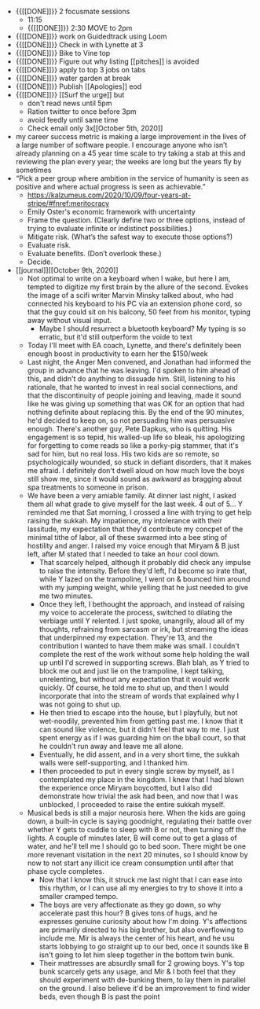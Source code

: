 - {{[[DONE]]}} 2 focusmate sessions
    - 11:15
    - {{[[DONE]]}} 2:30 MOVE to 2pm
- {{[[DONE]]}} work on Guidedtrack using Loom
- {{[[DONE]]}} Check in with Lynette at 3
- {{[[DONE]]}} Bike to Vine top
- {{[[DONE]]}} Figure out why listing [[pitches]] is avoided
- {{[[DONE]]}} apply to top 3 jobs on tabs
- {{[[DONE]]}} water garden at break
- {{[[DONE]]}} Publish [[Apologies]] eod
- {{[[DONE]]}} [[Surf the urge]] but 
    - don't read news until 5pm
    - Ration twitter to once before 3pm
    - avoid feedly until same time
    - Check email only 3x[[October 5th, 2020]]
- my career success metric is making a large improvement in the lives of a large number of software people. I encourage anyone who isn’t already planning on a 45 year time scale to try taking a stab at this and reviewing the plan every year; the weeks are long but the years fly by sometimes 
- “Pick a peer group where ambition in the service of humanity is seen as positive and where actual progress is seen as achievable.”
    -  https://kalzumeus.com/2020/10/09/four-years-at-stripe/#fnref:meritocracy
    - Emily Oster's economic framework with uncertainty
    - Frame the question. (Clearly define two or three options, instead of trying to evaluate infinite or indistinct possibilities.)
    - Mitigate risk. (What’s the safest way to execute those options?)
    - Evaluate risk.
    - Evaluate benefits. (Don’t overlook these.)
    - Decide.
- [[journal]][[October 9th, 2020]]
    - Not optimal to write on a keyboard when I wake, but here I am, tempted to digitize my first brain by the allure of the second. Evokes the image of a scifi writer Marvin Minsky talked about, who had connected his keyboard to his PC via an extension phone cord, so that the guy could sit on his balcony, 50 feet from his monitor, typing away without visual input.
        - Maybe I should resurrect a bluetooth keyboard? My typing is so erratic, but it'd still outperform the voide to text
    - Today I'll meet with EA coach, Lynette, and there's definitely been enough boost in productivity to earn her the $150/week
    - Last night, the Anger Men convened, and Jonathan had informed the group in advance that he was leaving. I'd spoken to him ahead of this, and didn't do anything to dissuade him. Still, listening to his rationale, that he wanted to invest in real social connections, and that the discontinuity of people joining and leaving, made it sound like he was giving up something that was OK for an option that had nothing definite about replacing this. By the end of the 90 minutes, he'd decided to keep on, so not persuading him was persuasive enough. There's another guy, Pete Dapkus, who is quitting. His engagement is so tepid, his walled-up life so bleak, his apologizing for forgetting to come reads so like a porky-pig stammer, that it's sad for him, but no real loss. His two kids are so remote, so psychologically wounded, so stuck in defiant disorders, that it makes me afraid. I definitely don't dwell aloud on how much love the boys still show me, since it would sound as awkward as bragging about spa treatments to someone in prison.
    - We have been a very amiable family. At dinner last night, I asked them all what grade to give myself for the last week. 4 out of 5... Y reminded me that Sat morning, I crossed a line with trying to get help raising the sukkah. My impatience, my intolerance with their lassitude, my expectation that they'd contribute my concpet of the minimal tithe of labor, all of these swarmed into a bee sting of hostility and anger. I raised my voice enough that Miryam & B just left, after M stated that I needed to take an hour cool down. 
        - That scarcely helped, although it probably did check any impulse to raise the intensity. Before they'd left, I'd become so irate that, while Y lazed on the trampoline, I went on & bounced him around with my jumping weight, while yelling that he just needed to give me two minutes.
        - Once they left, I bethought the approach, and instead of raising my voice to accelerate the process, switched to dilating the verbiage until Y relented. I just spoke, unangrily, aloud all of my thoughts, refraining from sarcasm or irk, but streaming the ideas that underpinned my expectation. They're 13, and the contribution I wanted to have them make was small. I couldn't complete the rest of the work without some help holding the wall up until I'd screwed in supporting screws. Blah blah, as Y tried to block me out and just lie on the trampoline, I kept talking, unrelenting, but without any expectation that it would work quickly. Of course, he told me to shut up, and then I would incorporate that into the stream of words that explained why I was not going to shut up.
        - He then tried to escape into the house, but I playfully, but not wet-noodily, prevented him from getting past me. I know that it can sound like violence, but it didn't feel that way to me. I just spent energy as if I was guarding him on the bball court, so that he couldn't run away and leave me all alone. 
        - Eventually, he did assent, and in a very short time, the sukkah walls were self-supporting, and I thanked him. 
        - I then proceeded to put in every single screw by myself, as I contemplated my place in the kingdom. I knew that I had blown the experience once Miryam boycotted, but I also did demonstrate how trivial the ask had been, and now that I was unblocked, I proceeded to raise the entire sukkah myself. 
    - Musical beds is still a major neurosis here. When the kids are going down, a built-in cycle is saying goodnight, regulating their battle over whether Y gets to cuddle to sleep with B or not, then turning off the lights. A couple of minutes later, B will come out to get a glass of water, and he'll tell me I should go to bed soon. There might be one more revenant visitation in the next 20 minutes, so I should know by now to not start any illicit ice cream consumption until after that phase cycle completes.
        - Now that I know this, it struck me last night that I can ease into this rhythm, or I can use all my energies to try to shove it into a smaller cramped tempo.
        - The boys are very affectionate as they go down, so why accelerate past this hour? B gives tons of hugs, and he expresses genuine curiosity about how I'm doing. Y's affections are primarily directed to his big brother, but also overflowing to include me. Mir is always the center of his heart, and he usu starts lobbying to go straight up to our bed, once it sounds like B isn't going to let him sleep together in the bottom twin bunk.
        - Their mattresses are absurdly small for 2 growing boys. Y's top bunk scarcely gets any usage, and Mir & I both feel that they should experiment with de-bunking them, to lay them in parallel on the ground. I also believe it'd be an improvement to find wider beds, even though B is past the point 
